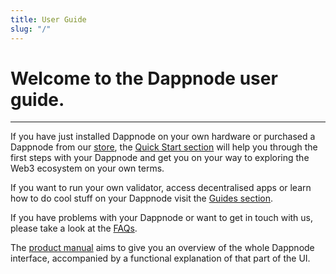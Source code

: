 ```yaml
---
title: User Guide
slug: "/"
---
```


Welcome to the Dappnode user guide.
===
---
If you have just installed Dappnode on your own hardware or purchased a Dappnode from our [store](https://shop.dappnode.io/), the [Quick Start section](/user/quick-start/first-steps) will help you through the first steps with your Dappnode and get you on your way to exploring the Web3 ecosystem on your own terms.

If you want to run your own validator, access decentralised apps or learn how to do cool stuff on your Dappnode visit the [Guides section](/user/guides/).

If you have problems with your Dappnode or want to get in touch with us, please take a look at the [FAQs](/user/faq/general).

The [product manual](/user/product-manual/dashboard) aims to give you an overview of the whole Dappnode interface, accompanied by a functional explanation of that part of the UI.